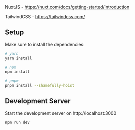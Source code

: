 NuxtJS - https://nuxt.com/docs/getting-started/introduction

TailwindCSS - https://tailwindcss.com/
## Setup

Make sure to install the dependencies:

```bash
# yarn
yarn install

# npm
npm install

# pnpm
pnpm install --shamefully-hoist
```

## Development Server

Start the development server on http://localhost:3000

```bash
npm run dev
```